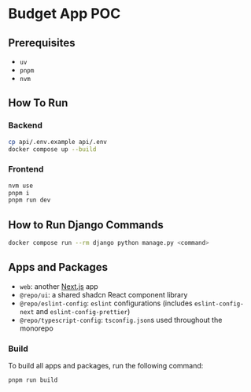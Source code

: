# Budget App POC

## Prerequisites

- `uv`
- `pnpm`
- `nvm`

## How To Run

### Backend

```bash
cp api/.env.example api/.env
docker compose up --build
```

### Frontend

```bash
nvm use
pnpm i
pnpm run dev
```

## How to Run Django Commands

```bash
docker compose run --rm django python manage.py <command>
```

## Apps and Packages

- `web`: another [Next.js](https://nextjs.org/) app
- `@repo/ui`: a shared shadcn React component library
- `@repo/eslint-config`: `eslint` configurations (includes `eslint-config-next` and `eslint-config-prettier`)
- `@repo/typescript-config`: `tsconfig.json`s used throughout the monorepo

### Build

To build all apps and packages, run the following command:

```bash
pnpm run build
```

